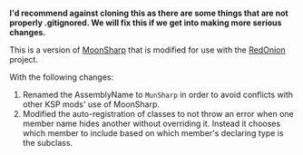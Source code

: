 **I'd recommend against cloning this as there are some things that are not properly .gitignored. We will fix this if we get into making more serious changes.**

This is a version of [MoonSharp](https://github.com/moonsharp-devs/moonsharp) that is modified for use with the [RedOnion](https://github.com/evandisoft/RedOnion) project.

With the following changes:
1. Renamed the AssemblyName to `MunSharp` in order to avoid conflicts with other KSP mods' use of MoonSharp.
2. Modified the auto-registration of classes to not throw an error when one member name hides another without overriding it. Instead it chooses which member to include based on which member's declaring type is the subclass.


